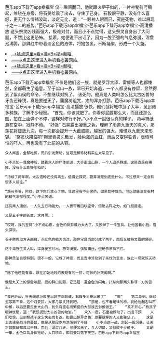 芭乐app下载汅app幸福宝    仅一瞬间而已，他就跟火炉子似的，一片神秘符号腾起，缭绕在身旁，将石昊给震了出去，守住了己身。    石毅很平静，没有什么喜怒，更无什么情绪波动，淡定无比，道：“一颗神人眼而已，究是死物，难以展现十之一二的威势。”芭乐app下载汅app幸福宝-芭乐app下载汅app幸福宝-高清播放    这头祭灵凶残而强大，极难对付，而且小不点觉得，这头祭灵自身出了大问题，不然比这更恐怖。    接着，她便说不出话了，因为一股至强的气息弥漫，涅盘池沸腾，那鲜红中带着淡金色的液体，将她包裹，不断凝聚，形成一个大茧。

<li><a href="http://dzdmou394.cc103.xyz/#md_1026">-->猛点这里=看=操=B=视=频哈.</a></li>
<li><a href="http://dzdmou394.cc103.xyz/#md_1026">--->点击这里进入手机看@簧网站.</a></li>





<li><a href="http://dzdmou394.cc103.xyz/#md_1026">-->猛点这里=看=操=B=视=频哈.</a></li>
<li><a href="http://dzdmou394.cc103.xyz/#md_1026">--->点击这里进入手机看@簧网站.</a></li>



芭乐app下载汅app幸福宝    不仅是他们这一族，就是罗浮大泽、雷族等人也都悚然，全都萌生了退意。至于紫山一族，早已开始奔逃，一个人都没有停留，显然得到了紫山侯的命令，不想继续对抗了。    该死的，他真是人类吗怎么比太古凶兽的牙齿还锋锐，真是要逆天了，蒲魔树诅咒，疼的浑身打颤。芭乐app下载汅app幸福宝-芭乐app下载汅app幸福宝-高清播放    很快，他们就将城中逛了大半，见到诸多种族，了解不少秘密。
    “首先，你该减肥了。你看你屁股那么大，而且还那么圆，拍在上面弹个不停，这样对修行不好。”小不点一副很认真的样子。    两半符纸悬在空中，寂静不动。    “好强”    石昊露出凝重之色，理解了雨道九重天的真义，那莲花将绽放九次，每一次都会提升一大截威能，越发的强大，难怪以九重天来形容。    “祭灵快降临吧”狈里青披头散发，脸色涨的血红，而后又变得铁青，表情可怕的吓人，再也没有了此前的从容。

    众人闻言，全都吃惊，而后引发轰动，这可是稀珍材料实在太罕见了。

    小不点如一尊魔神般，踏着众人的尸体前进，大步走出山脉，一个人追杀群雄，这简直是在横推，没有什么能够阻挡他:

    “持续了两年啊，太古遗种还没有离去，值得去探究，要弄清楚到底是什么，不过想来一定会有很多人前往。”

    “族长爷爷，阿叔，这下你们放心了吧，我这里有不少灵药，如果栽种成功，可以彻底改变石村的精气浓郁程度。”小不点笑道。

    还有两人遭创，一人失去行动能力，一人裹带着四块宝骨，借助古阵之力，如飞般遁走。

    又是五千字的长章，求月票。:

    “哎呀，我的宝具”小不点心疼，金色的骨剪威力太大了，又毁掉了一件宝具，让他苦着小脸，眉头深锁。

    石子腾挥动方天画戟，赤红色的戟刃切过，那件宝具当即分成了两半，而后又被符文震的爆碎。

    这个海族生灵大叫，浑身秘宝尽出，符文漫天，强势镇压，但是依旧挡不住。

    那神灵法旨很特别，很不一般，记载了神意，而且当中涉及到了杀伐的意志，故此一现就惊天动地。

    “除了他还能有谁，跟在初始地时的表现有的一拼，可怜的补天阁啊。”

    像是九天上的惊雷响起，震的群山乱颤，它迅若一道金色的闪电，扑杀向那两头称尊一方的兽王。

    “我已听闻，补天阁遗址那里出现空间裂缝，石毅多半要出来了”    “嗷”    第二章到，继续去写第三章，这个月要拼，大家月票支持我吧。    “那是，也不看是谁的种，我给他起名叫石中侯，以后是要走出大山的，到负有盛名而繁盛的大部族去封侯做王。”    “真不开心。”熊孩子眼神忧郁，道：“我没捉到太古凶兽的幼崽。”    众人一震，石皇被惊动了，出言干预    人们吃惊，见到熊孩子这么快去而复返。都露出惊异之色，原要散掉的人又都驻足了。    这是上古诸圣战斗的蔓延，像是从那段岁月浩荡到了今日    小不点这一战，刮起一股风暴，让天才营数日都难以平静。而且，没过几天，他便又来了，与人切磋，又战败不少弟子。    又是一拳，金色巨鸟身体摇动，大口喷血，即将要栽落下天空。芭乐app下载汅app幸福宝
